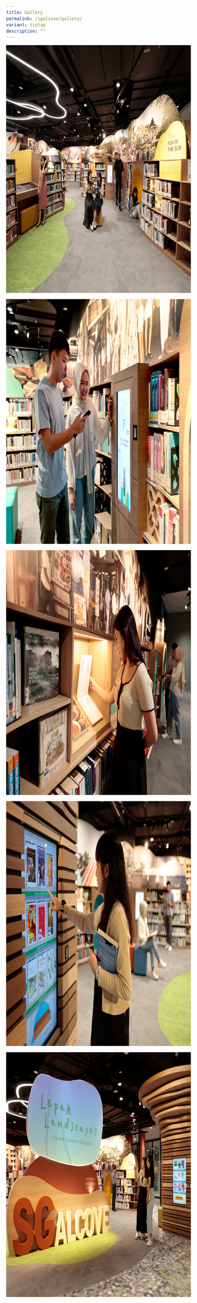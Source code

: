 ```yaml
---
title: Gallery
permalink: /sgalcove/gallery/
variant: tiptap
description: ""
---
```

<div class="isomer-image-wrapper">
<img style="width: 100%" height="675" width="1000" alt="A photo of SG alcove space in the Fun in the Sun section." src="/images/event-images/Lepak Landscapes/G3.jpg">
</div>
<p></p>
<div class="isomer-image-wrapper">
<img style="width: 100%" height="667" width="1000" alt="A photo of SG alcove space at the interactive quiz kiosk." src="/images/event-images/Lepak Landscapes/G4.jpg">
</div>
<p></p>
<div class="isomer-image-wrapper">
<img style="width: 100%" height="667" width="1000" alt="A photo of SG alcove space, a patron looking at one of the artefact presented at one of the section" src="/images/event-images/Lepak Landscapes/G5.jpg">
</div>
<p></p>
<p></p>
<div class="isomer-image-wrapper">
<img style="width: 100%" height="667" width="1000" alt="A photo of SG alcove space, a patron is trying out the book recommendation interactive kiosk" src="/images/event-images/Lepak Landscapes/G6.jpg">
</div>
<p></p>
<p></p>
<div class="isomer-image-wrapper">
<img style="width: 100%" height="667" width="1000" alt="A photo of SG alcove space" src="/images/event-images/Lepak Landscapes/G7.jpg">
</div>
<p></p>